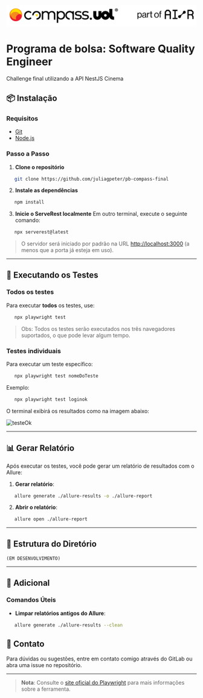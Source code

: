 ![bannerCompass](./assets/compassBanner.png)

# Programa de bolsa: Software Quality Engineer

Challenge final utilizando a API NestJS Cinema

## 📦 Instalação

### Requisitos

- [Git](https://git-scm.com/downloads)
- [Node.js](https://nodejs.org/)

### Passo a Passo

1. **Clone o repositório**
```bash
   git clone https://github.com/juliagpeter/pb-compass-final
```

2. **Instale as dependências**
```bash
   npm install
```

3. **Inicie o ServeRest localmente**
Em outro terminal, execute o seguinte comando:
```bash
   npx serverest@latest
```
> O servidor será iniciado por padrão na URL [http://localhost:3000](http://localhost:3000) (a menos que a porta já esteja em uso).

---

## 🚀 Executando os Testes

### Todos os testes

Para executar **todos** os testes, use:
```bash
   npx playwright test
```

> Obs: Todos os testes serão executados nos três navegadores suportados, o que pode levar algum tempo.

### Testes individuais

Para executar um teste específico:
```bash
   npx playwright test nomeDoTeste
```

Exemplo:
```bash
   npx playwright test loginok
```

O terminal exibirá os resultados como na imagem abaixo:

![testeOk](assets/testeok.png)

---

## 📊 Gerar Relatório

Após executar os testes, você pode gerar um relatório de resultados com o Allure:

1. **Gerar relatório**:
```bash
   allure generate ./allure-results -o ./allure-report
```

2. **Abrir o relatório**:
```bash
   allure open ./allure-report
```

---

## 📁 Estrutura do Diretório

```plaintext
(EM DESENVOLVIMENTO)
```

---

## 📘 Adicional

### Comandos Úteis

- **Limpar relatórios antigos do Allure**:
```bash
   allure generate ./allure-results --clean
```

## 💬 Contato

Para dúvidas ou sugestões, entre em contato comigo através do GitLab ou abra uma issue no repositório.

---

> **Nota**: Consulte o [site oficial do Playwright](https://playwright.dev/) para mais informações sobre a ferramenta.